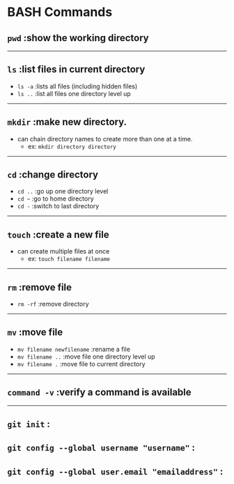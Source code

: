 # BASH Commands
## `pwd` :show the working directory
---
## `ls` :list files in current directory
* `ls -a` :lists all files (including hidden files)
* `ls ..` :list all files one directory level up
---
## `mkdir` :make new directory. 
* can chain directory names to create more than one at a time.
    * ex: `mkdir directory directory`
---
## `cd` :change directory
* `cd ..` :go up one directory level
* `cd ~` :go to home directory
* `cd -` :switch to last directory
---
## `touch` :create a new file
* can create multiple files at once
    * ex: `touch filename filename`
---
## `rm` :remove file
* `rm -rf` :remove directory
---
## `mv` :move file
* `mv filename newfilename` :rename a file
* `mv filename ..` :move file one directory level up
* `mv filename .` :move file to current directory
---
## `command -v` :verify a command is available
---
## `git init` :
## `git config --global username "username"` : 
## `git config --global user.email "emailaddress"` :